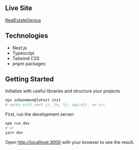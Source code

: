
## Live Site
[RealEstateGenius](https://konsulta.vercel.app/)

## Technologies
- Next.js
- Typescript
- Tailwind CSS
- pnpm packages
  
## Getting Started

Initialize with useful libraries and structure your projects
```bash
npx sohanemon@latest init
# works with next-js, tw, ts, app-dir, no-src
```

First, run the development server:

```bash
npm run dev
# or
yarn dev
```

Open [http://localhost:3000](http://localhost:3000) with your browser to see the result.
